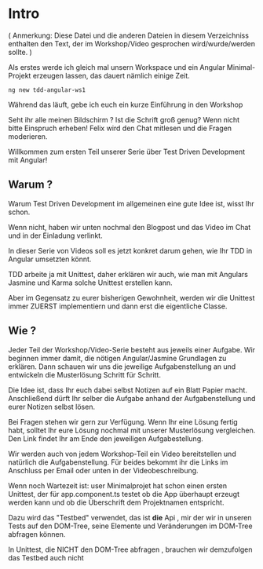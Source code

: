 # Intro
( Anmerkung: Diese Datei und die anderen Dateien in diesem Verzeichniss enthalten den Text,  der im Workshop/Video  gesprochen wird/wurde/werden sollte. )

Als erstes werde ich gleich mal unsern Workspace und ein Angular Minimal-Projekt erzeugen lassen, das dauert nämlich einige Zeit.


`ng new tdd-angular-ws1`

Während das läuft, gebe ich euch ein kurze Einführung in den Workshop

Seht ihr alle meinen Bildschirm ? 
Ist die Schrift groß genug?
Wenn nicht bitte Einspruch erheben!
Felix wird den Chat mitlesen und die Fragen moderieren.



Willkommen zum ersten Teil unserer Serie über Test Driven Development mit Angular! 

## Warum ?
Warum Test Driven Development im allgemeinen eine gute Idee ist, wisst Ihr schon. 

Wenn nicht, haben wir unten nochmal den Blogpost  und das Video im Chat und in der Einladung verlinkt.

In dieser Serie von Videos soll es jetzt konkret darum gehen, wie Ihr TDD in Angular umsetzten könnt.

TDD arbeite ja mit Unittest, daher erklären wir auch, wie man mit Angulars Jasmine und Karma solche Unittest erstellen kann.

Aber im Gegensatz zu eurer bisherigen Gewohnheit, werden wir die Unittest immer ZUERST implementiern und dann erst die eigentliche Classe.
## Wie ?
Jeder Teil der Workshop/Video-Serie besteht  aus jeweils einer Aufgabe. Wir beginnen immer damit, die nötigen Angular/Jasmine Grundlagen zu erklären. Dann schauen wir uns die jeweilige Aufgabenstellung an und entwickeln  die Musterlösung Schritt für Schritt.

Die Idee ist, dass Ihr euch dabei selbst Notizen auf ein Blatt Papier macht. Anschließend dürft Ihr selber die Aufgabe anhand der Aufgabenstellung und eurer Notizen selbst lösen.

Bei Fragen stehen wir gern zur Verfügung. Wenn Ihr eine Lösung fertig habt, solltet Ihr eure Lösung nochmal mit unserer Musterlösung vergleichen. Den Link findet Ihr am Ende den jeweiligen Aufgabestellung.

Wir werden auch von jedem Workshop-Teil ein Video bereitstellen und natürlich die Aufgabenstellung. Für beides bekommt ihr die Links im Anschluss per Email oder unten in der Videobeschreibung.

Wenn noch Wartezeit ist:
user Minimalprojet hat schon einen ersten Unittest, der für  app.component.ts testet ob die App überhaupt erzeugt werden kann und ob die Überschrift dem Projektnamen entspricht.

Dazu wird das "Testbed" verwendet, das ist **die** Api , mir der wir in unseren Tests auf den DOM-Tree, seine Elemente und Veränderungen im DOM-Tree abfragen können. 

In Unittest, die NICHT den DOM-Tree abfragen , brauchen wir demzufolgen das Testbed auch nicht




